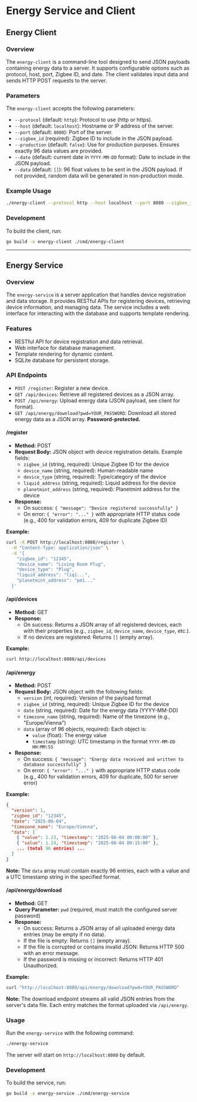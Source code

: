 # Energy Service and Client

## Energy Client

### Overview
The `energy-client` is a command-line tool designed to send JSON payloads containing energy data to a server. It supports configurable options such as protocol, host, port, Zigbee ID, and date. The client validates input data and sends HTTP POST requests to the server.

### Parameters
The `energy-client` accepts the following parameters:

- `--protocol` (default: `http`): Protocol to use (http or https).
- `--host` (default: `localhost`): Hostname or IP address of the server.
- `--port` (default: `8080`): Port of the server.
- `--zigbee_id` (required): Zigbee ID to include in the JSON payload.
- `--production` (default: `false`): Use for production purposes. Ensures exactly 96 data values are provided.
- `--date` (default: current date in `YYYY-MM-DD` format): Date to include in the JSON payload.
- `--data` (default: `[]`): 96 float values to be sent in the JSON payload. If not provided, random data will be generated in non-production mode.

### Example Usage
```bash
./energy-client --protocol http --host localhost --port 8080 --zigbee_id 12345 --date 2025-05-15 --data "1.0 2.0 3.0 ..."
```

### Development
To build the client, run:
```bash
go build -o energy-client ./cmd/energy-client
```

---

## Energy Service

### Overview
The `energy-service` is a server application that handles device registration and data storage. It provides RESTful APIs for registering devices, retrieving device information, and managing data. The service includes a web interface for interacting with the database and supports template rendering.

### Features
- RESTful API for device registration and data retrieval.
- Web interface for database management.
- Template rendering for dynamic content.
- SQLite database for persistent storage.

### API Endpoints
- `POST /register`: Register a new device.
- `GET /api/devices`: Retrieve all registered devices as a JSON array.
- `POST /api/energy`: Upload energy data (JSON payload, see client for format).
- `GET /api/energy/download?pwd=YOUR_PASSWORD`: Download all stored energy data as a JSON array. **Password-protected.**

#### /register
- **Method:** POST
- **Request Body:** JSON object with device registration details. Example fields:
  - `zigbee_id` (string, required): Unique Zigbee ID for the device
  - `device_name` (string, required): Human-readable name
  - `device_type` (string, required): Type/category of the device
  - `liquid_address` (string, required): Liquid address for the device
  - `planetmint_address` (string, required): Planetmint address for the device
- **Response:**
  - On success: `{ "message": "Device registered successfully" }`
  - On error: `{ "error": "..." }` with appropriate HTTP status code (e.g., 400 for validation errors, 409 for duplicate Zigbee ID)

**Example:**
```bash
curl -X POST http://localhost:8080/register \
  -H "Content-Type: application/json" \
  -d '{
    "zigbee_id": "12345",
    "device_name": "Living Room Plug",
    "device_type": "Plug",
    "liquid_address": "liq1...",
    "planetmint_address": "pm1..."
  }'
```

#### /api/devices
- **Method:** GET
- **Response:**
  - On success: Returns a JSON array of all registered devices, each with their properties (e.g., `zigbee_id`, `device_name`, `device_type`, etc.).
  - If no devices are registered: Returns `[]` (empty array).

**Example:**
```bash
curl http://localhost:8080/api/devices
```

#### /api/energy
- **Method:** POST
- **Request Body:** JSON object with the following fields:
  - `version` (int, required): Version of the payload format
  - `zigbee_id` (string, required): Unique Zigbee ID for the device
  - `date` (string, required): Date for the energy data (YYYY-MM-DD)
  - `timezone_name` (string, required): Name of the timezone (e.g., "Europe/Vienna")
  - `data` (array of 96 objects, required): Each object is:
    - `value` (float): The energy value
    - `timestamp` (string): UTC timestamp in the format `YYYY-MM-DD HH:MM:SS`
- **Response:**
  - On success: `{ "message": "Energy data received and written to database successfully" }`
  - On error: `{ "error": "..." }` with appropriate HTTP status code (e.g., 400 for validation errors, 409 for duplicate, 500 for server error)

**Example:**
```json
{
  "version": 1,
  "zigbee_id": "12345",
  "date": "2025-06-04",
  "timezone_name": "Europe/Vienna",
  "data": [
    { "value": 1.23, "timestamp": "2025-06-04 00:00:00" },
    { "value": 1.24, "timestamp": "2025-06-04 00:15:00" },
    ... (total 96 entries) ...
  ]
}
```

**Note:** The `data` array must contain exactly 96 entries, each with a value and a UTC timestamp string in the specified format.

#### /api/energy/download
- **Method:** GET
- **Query Parameter:** `pwd` (required, must match the configured server password)
- **Response:**
  - On success: Returns a JSON array of all uploaded energy data entries (may be empty if no data).
  - If the file is empty: Returns `[]` (empty array).
  - If the file is corrupted or contains invalid JSON: Returns HTTP 500 with an error message.
  - If the password is missing or incorrect: Returns HTTP 401 Unauthorized.

**Example:**
```bash
curl "http://localhost:8080/api/energy/download?pwd=YOUR_PASSWORD"
```

**Note:** The download endpoint streams all valid JSON entries from the server's data file. Each entry matches the format uploaded via `/api/energy`.

### Usage
Run the `energy-service` with the following command:
```bash
./energy-service
```
The server will start on `http://localhost:8080` by default.

### Development
To build the service, run:
```bash
go build -o energy-service ./cmd/energy-service
```